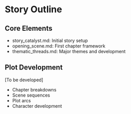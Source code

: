 # Story Outline

## Core Elements
- story_catalyst.md: Initial story setup
- opening_scene.md: First chapter framework
- thematic_threads.md: Major themes and development

## Plot Development
[To be developed]
- Chapter breakdowns
- Scene sequences
- Plot arcs
- Character development